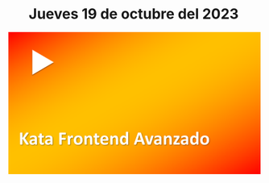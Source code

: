 <h1 align="center"><strong>Jueves 19 de octubre del 2023</strong></h1>
<a href=""><img src="/CLASES/Kata_6/KATA_6.png"></a>